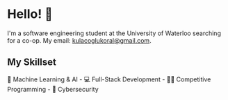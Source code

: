 # Hello! 👋
I'm a software engineering student at the University of Waterloo searching for a co-op. My email: kulacoglukoral@gmail.com.

## My Skillset
🤖 Machine Learning & AI - 💻 Full-Stack Development - 👨‍💻 Competitive Programming - 🔐 Cybersecurity
